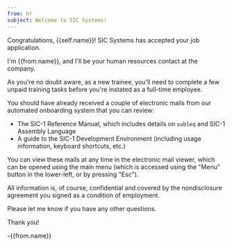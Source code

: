 ```yaml
---
from: hr
subject: Welcome to SIC Systems!
---
```

Congratulations, {{self.name}}! SIC Systems has accepted your job application.

I'm {{from.name}}, and I'll be your human resources contact at the company.

As you're no doubt aware, as a new trainee, you'll need to complete a few unpaid training tasks before you're instated as a full-time employee.

You should have already received a couple of electronic mails from our automated onboarding system that you can review:

* The SIC-1 Reference Manual, which includes details on `subleq` and SIC-1 Assembly Language
* A guide to the SIC-1 Development Environment (including usage information, keyboard shortcuts, etc.)

You can view these mails at any time in the electronic mail viewer, which can be opened using the main menu (which is accessed using the "Menu" button in the lower-left, or by pressing "Esc").

All information is, of course, confidential and covered by the nondisclosure agreement you signed as a condition of employment.

Please let me know if you have any other questions.

Thank you!

-{{from.name}}
